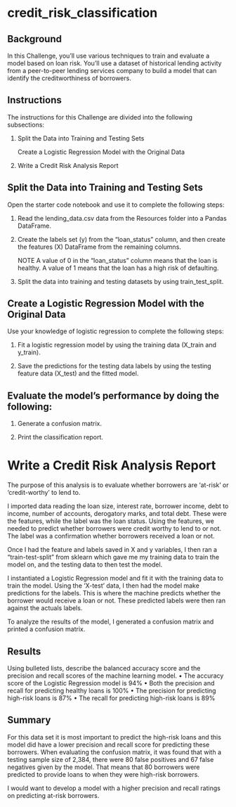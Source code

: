 # credit_risk_classification
## Background
In this Challenge, you’ll use various techniques to train and evaluate a model based on loan risk. You’ll use a dataset of historical lending activity from a peer-to-peer lending services company to build a model that can identify the creditworthiness of borrowers.

## Instructions
The instructions for this Challenge are divided into the following subsections:

1. Split the Data into Training and Testing Sets

    Create a Logistic Regression Model with the Original Data

2. Write a Credit Risk Analysis Report

## Split the Data into Training and Testing Sets
Open the starter code notebook and use it to complete the following steps:

1. Read the lending_data.csv data from the Resources folder into a Pandas DataFrame.
  
2. Create the labels set (y) from the “loan_status” column, and then create the features (X) DataFrame from the remaining columns.
  
   NOTE
   A value of 0 in the “loan_status” column means that the loan is healthy. A value of 1 means that the loan has a high risk of defaulting.
  
3. Split the data into training and testing datasets by using train_test_split.

## Create a Logistic Regression Model with the Original Data
Use your knowledge of logistic regression to complete the following steps:

1. Fit a logistic regression model by using the training data (X_train and y_train).
    
2. Save the predictions for the testing data labels by using the testing feature data (X_test) and the fitted model.

## Evaluate the model’s performance by doing the following:

1. Generate a confusion matrix.
    
2. Print the classification report.

# Write a Credit Risk Analysis Report
The purpose of this analysis is to evaluate whether borrowers are ‘at-risk’ or ‘credit-worthy’ to lend to.

I imported data reading the loan size, interest rate, borrower income, debt to income, number of accounts, derogatory marks, and total debt. These were the features, while the label was the loan status. Using the features, we needed to predict whether borrowers were credit worthy to lend to or not. The label was a confirmation whether borrowers received a loan or not.  

Once I had the feature and labels saved in X and y variables, I then ran a “train-test-split” from sklearn which gave me my training data to train the model on, and the testing data to then test the model. 

I instantiated a Logistic Regression model and fit it with the training data to train the model. Using the ‘X-test’ data, I then had the model make predictions for the labels. This is where the machine predicts whether the borrower would receive a loan or not. These predicted labels were then ran against the actuals labels.

To analyze the results of the model, I generated a confusion matrix and printed a confusion matrix.

## Results

Using bulleted lists, describe the balanced accuracy score and the precision and recall scores of the machine learning model.
•	The accuracy score of the Logistic Regression model is 94%
•	Both the precision and recall for predicting healthy loans is 100%
•	The precision for predicting high-risk loans is 87%
•	The recall for predicting high-risk loans is 89%

## Summary

For this data set it is most important to predict the high-risk loans and this model did have a lower precision and recall score for predicting these borrowers. When evaluating the confusion matrix, it was found that with a testing sample size of 2,384, there were 80 false positives and 67 false negatives given by the model. That means that 80 borrowers were predicted to provide loans to when they were high-risk borrowers.

I would want to develop a model with a higher precision and recall ratings on predicting at-risk borrowers.   

